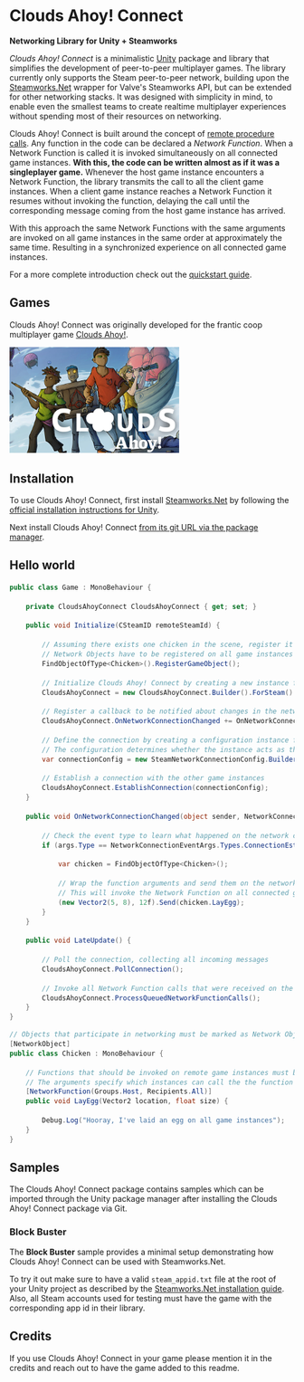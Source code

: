 # Clouds Ahoy! Connect

**Networking Library for Unity + Steamworks**

_Clouds Ahoy! Connect_ is a minimalistic [Unity](https://unity.com/) package and library that simplifies the development of peer-to-peer multiplayer games. The library currently only supports the Steam peer-to-peer network, building upon the [Steamworks.Net](https://steamworks.github.io/) wrapper for Valve's Steamworks API, but can be extended for other networking stacks. It was designed with simplicity in mind, to enable even the smallest teams to create realtime multiplayer experiences without spending most of their resources on networking.

Clouds Ahoy! Connect is built around the concept of [remote procedure calls](https://en.wikipedia.org/wiki/Remote_procedure_call). Any function in the code can be declared a _Network Function_. When a Network Function is called it is invoked simultaneously on all connected game instances. **With this, the code can be written almost as if it was a singleplayer game.** Whenever the host game instance encounters a Network Function, the library transmits the call to all the client game instances. When a client game instance reaches a Network Function it resumes without invoking the function, delaying the call until the corresponding message coming from the host game instance has arrived.

With this approach the same Network Functions with the same arguments are invoked on all game instances in the same order at approximately the same time. Resulting in a synchronized experience on all connected game instances.

For a more complete introduction check out the [quickstart guide](./QUICKSTART.md).

## Games

Clouds Ahoy! Connect was originally developed for the frantic coop multiplayer game [Clouds Ahoy!](https://store.steampowered.com/app/2196870/Clouds_Ahoy/).

[<img src="./Images~/clouds-ahoy-cover-small.jpg" width= 300/>](https://store.steampowered.com/app/2196870/Clouds_Ahoy/)

## Installation

To use Clouds Ahoy! Connect, first install [Steamworks.Net](https://steamworks.github.io/) by following the [official installation instructions for Unity](https://steamworks.github.io/installation/).

Next install Clouds Ahoy! Connect [from its git URL via the package manager](https://docs.unity3d.com/Manual/upm-ui-giturl.html).

## Hello world

```c#
public class Game : MonoBehaviour {

    private CloudsAhoyConnect CloudsAhoyConnect { get; set; }

    public void Initialize(CSteamID remoteSteamId) {

        // Assuming there exists one chicken in the scene, register it as a Network Object
        // Network Objects have to be registered on all game instances in exactly the same order
        FindObjectOfType<Chicken>().RegisterGameObject();

        // Initialize Clouds Ahoy! Connect by creating a new instance from the builder
        CloudsAhoyConnect = new CloudsAhoyConnect.Builder().ForSteam().Build();

        // Register a callback to be notified about changes in the network connection
        CloudsAhoyConnect.OnNetworkConnectionChanged += OnNetworkConnectionChanged;

        // Define the connection by creating a configuration instance from the builder
        // The configuration determines whether the instance acts as the host or a client game instance
        var connectionConfig = new SteamNetworkConnectionConfig.Builder().AsHost(remoteSteamId).Build();

        // Establish a connection with the other game instances
        CloudsAhoyConnect.EstablishConnection(connectionConfig);
    }

    public void OnNetworkConnectionChanged(object sender, NetworkConnectionEventArgs args) {

        // Check the event type to learn what happened on the network connection
        if (args.Type == NetworkConnectionEventArgs.Types.ConnectionEstablished) {

            var chicken = FindObjectOfType<Chicken>();

            // Wrap the function arguments and send them on the network to the target Network Function
            // This will invoke the Network Function on all connected game instances
            (new Vector2(5, 8), 12f).Send(chicken.LayEgg);
        }
    }

    public void LateUpdate() {

        // Poll the connection, collecting all incoming messages
        CloudsAhoyConnect.PollConnection();

        // Invoke all Network Function calls that were received on the network or queued locally
        CloudsAhoyConnect.ProcessQueuedNetworkFunctionCalls();
    }
}
```

```c#
// Objects that participate in networking must be marked as Network Objects
[NetworkObject]
public class Chicken : MonoBehaviour {

    // Functions that should be invoked on remote game instances must be marked as Network Functions
    // The arguments specify which instances can call the the function and on which instances it is invoked
    [NetworkFunction(Groups.Host, Recipients.All)]
    public void LayEgg(Vector2 location, float size) {

        Debug.Log("Hooray, I've laid an egg on all game instances");
    }
}
```

## Samples

The Clouds Ahoy! Connect package contains samples which can be imported through the Unity package manager after installing the Clouds Ahoy! Connect package via Git.

### Block Buster

The **Block Buster** sample provides a minimal setup demonstrating how Clouds Ahoy! Connect can be used with Steamworks.Net.

To try it out make sure to have a valid `steam_appid.txt` file at the root of your Unity project as described by the [Steamworks.Net installation guide](https://steamworks.github.io/installation/). Also, all Steam accounts used for testing must have the game with the corresponding app id in their library.

## Credits

If you use Clouds Ahoy! Connect in your game please mention it in the credits and reach out to have the game added to this readme.
